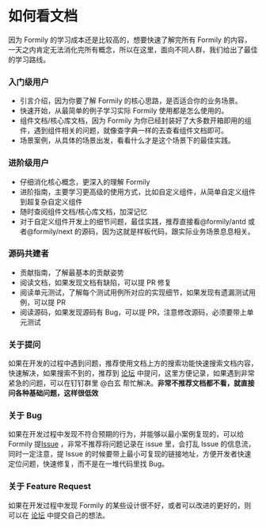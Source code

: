 # 如何看文档

因为 Formily 的学习成本还是比较高的，想要快速了解完所有 Formily 的内容，一天之内肯定无法消化完所有概念，所以在这里，面向不同人群，我们给出了最佳的学习路线。

### 入门级用户

- 引言介绍，因为你要了解 Formily 的核心思路，是否适合你的业务场景。
- 快速开始，从最简单的例子学习实际 Formily 使用都是怎么使用的。
- 组件文档/核心库文档，因为 Formily 为你已经封装好了大多数开箱即用的组件，遇到组件相关的问题，就像查字典一样的去查看组件文档即可。
- 场景案例，从具体的场景出发，看看什么才是这个场景下的最佳实践。

### 进阶级用户

- 仔细消化核心概念，更深入的理解 Formily
- 进阶指南，主要学习更高级的使用方式，比如自定义组件，从简单自定义组件到超复杂自定义组件
- 随时查阅组件文档/核心库文档，加深记忆
- 对于自定义组件开发上的细节问题，最佳实践，推荐直接看@formily/antd 或者@formily/next 的源码，因为这就是样板代码，跟实际业务场景息息相关。

### 源码共建者

- 贡献指南，了解最基本的贡献姿势
- 阅读文档，如果发现文档有缺陷，可以提 PR 修复
- 阅读单元测试，了解每个测试用例所对应的实现细节，如果发现有遗漏测试用例，可以提 PR
- 阅读源码，如果发现源码有 Bug，可以提 PR，注意修改源码，必须要带上单元测试

### 关于提问

如果在开发的过程中遇到问题，推荐使用文档上方的搜索功能快速搜索文档内容，快速解决，如果搜索不到的，推荐到 [论坛](https://github.com/alibaba/formily/discussions) 中提问，这里方便记录，如果遇到非常紧急的问题，可以在钉钉群里 @白玄 帮忙解决。**非常不推荐文档都不看，就直接问各种基础问题，这样很低效**

### 关于 Bug

如果在开发过程中发现不符合预期的行为，并能够以最小案例复现的，可以给 Formily 提[Issue](https://github.com/alibaba/formily/issues) ，非常不推荐将问题记录在 issue 里，会打乱 Issue 的信息流，同时一定注意，提 Issue 的时候要带上最小可复现的链接地址，方便开发者快速定位问题，快速修复，而不是在一堆代码里找 Bug。

### 关于 Feature Request

如果在开发过程中发现 Formily 的某些设计很不好，或者可以改进的更好的，则可以在 [论坛](https://github.com/alibaba/formily/discussions) 中提交自己的想法。
